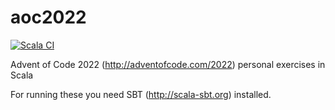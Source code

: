 # aoc2022

[![Scala CI](https://github.com/lupari/aoc2022/actions/workflows/scala.yml/badge.svg)](https://github.com/lupari/aoc2022/actions?query=workflow%3A%22Scala+CI%22)

Advent of Code 2022 (http://adventofcode.com/2022) personal exercises in Scala

For running these you need SBT (http://scala-sbt.org) installed. 
